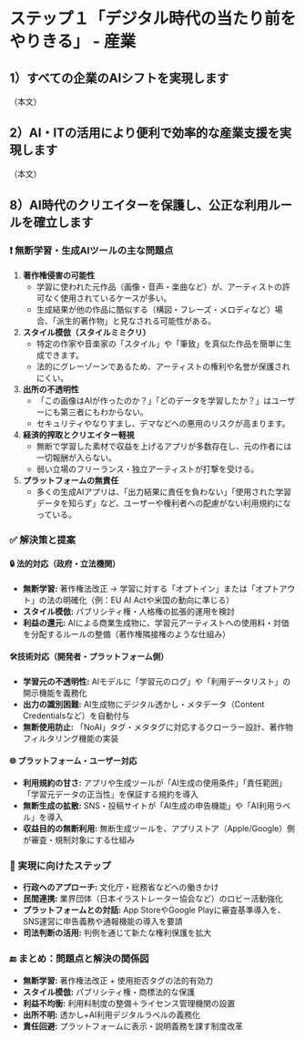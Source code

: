 # ステップ１「デジタル時代の当たり前をやりきる」 - 産業

## 1）すべての企業のAIシフトを実現します
（本文）

## 2）AI・ITの活用により便利で効率的な産業支援を実現します
（本文）

## 8）AI時代のクリエイターを保護し、公正な利用ルールを確立します

### ❗ 無断学習・生成AIツールの主な問題点
1.  **著作権侵害の可能性**
    *   学習に使われた元作品（画像・音声・楽曲など）が、アーティストの許可なく使用されているケースが多い。
    *   生成結果が他の作品に酷似する（構図・フレーズ・メロディなど）場合、「派生的著作物」と見なされる可能性がある。
2.  **スタイル模倣（スタイルミミクリ）**
    *   特定の作家や音楽家の「スタイル」や「筆致」を真似た作品を簡単に生成できます。
    *   法的にグレーゾーンであるため、アーティストの権利や名誉が保護されにくい。
3.  **出所の不透明性**
    *   「この画像はAIが作ったのか？」「どのデータを学習したか？」はユーザーにも第三者にもわからない。
    *   セキュリティやなりすまし、デマなどへの悪用のリスクが高まります。
4.  **経済的搾取とクリエイター軽視**
    *   無断で学習した素材で収益を上げるアプリが多数存在し、元の作者には一切報酬が入らない。
    *   弱い立場のフリーランス・独立アーティストが打撃を受ける。
5.  **プラットフォームの無責任**
    *   多くの生成AIアプリは、「出力結果に責任を負わない」「使用された学習データを知らず」など、ユーザーや権利者への配慮がない利用規約になっている。

### ✅ 解決策と提案
#### 🔒 法的対応（政府・立法機関）
*   **無断学習:** 著作権法改正 → 学習に対する「オプトイン」または「オプトアウト」の法の明確化（例：EU AI Actや米国の動向に準じる）
*   **スタイル模倣:** パブリシティ権・人格権の拡張的運用を検討
*   **利益の還元:** AIによる商業生成物に、学習元アーティストへの使用料・対価を分配するルールの整備（著作権隣接権のような仕組み）

#### 🛠技術対応（開発者・プラットフォーム側）
*   **学習元の不透明性:** AIモデルに「学習元のログ」や「利用データリスト」の開示機能を義務化
*   **出力の識別困難:** AI生成物にデジタル透かし・メタデータ（Content Credentialsなど）を自動付与
*   **無断使用防止:** 「NoAI」タグ・メタタグに対応するクローラー設計、著作物フィルタリング機能の実装

#### 🌐 プラットフォーム・ユーザー対応
*   **利用規約の甘さ:** アプリや生成ツールが「AI生成の使用条件」「責任範囲」「学習元データの正当性」を保証する規約を導入
*   **無断生成の拡散:** SNS・投稿サイトが「AI生成の申告機能」や「AI利用ラベル」を導入
*   **収益目的の無断利用:** 無断生成ツールを、アプリストア（Apple/Google）側が審査・規制対象にする仕組み

### 🧩 実現に向けたステップ
*   **行政へのアプローチ:** 文化庁・総務省などへの働きかけ
*   **民間連携:** 業界団体（日本イラストレーター協会など）のロビー活動強化
*   **プラットフォームとの対話:** App StoreやGoogle Playに審査基準導入を、SNS運営に申告義務や通報機能の導入を要請
*   **司法判断の活用:** 判例を通じて新たな権利保護を拡大

### 🔚 まとめ：問題点と解決の関係図
*   **無断学習:** 著作権法改正 + 使用拒否タグの法的有効力
*   **スタイル模倣:** パブリシティ権・商標法的な保護
*   **利益不均衡:** 利用料制度の整備＋ライセンス管理機関の設置
*   **出所不明:** 透かし+AI利用デジタルラベルの義務化
*   **責任回避:** プラットフォームに表示・説明義務を課す制度改革